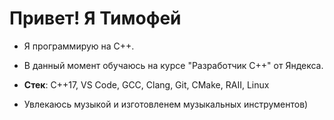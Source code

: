 # Привет! Я Тимофей

- Я программирую на C++.

- В данный момент обучаюсь на курсе "Разработчик С++" от Яндекса.

- **Стек**: C++17, VS Code, GCC, Clang, Git, CMake, RAII, Linux

- Увлекаюсь музыкой и изготовленем музыкальных инструментов)
